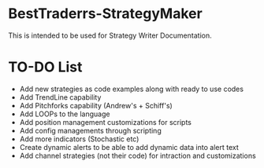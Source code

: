 # BestTraderrs-StrategyMaker
This is intended to be used for Strategy Writer Documentation.
# TO-DO List
- Add new strategies as code examples along with ready to use codes
- Add TrendLine capability
- Add Pitchforks capability (Andrew's + Schiff's)
- Add LOOPs to the language
- Add position management customizations for scripts
- Add config managements through scripting
- Add more indicators (Stochastic etc)
- Create dynamic alerts to be able to add dynamic data into alert text
- Add channel strategies (not their code) for intraction and customizations

